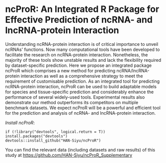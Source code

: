 # ncProR: An Integrated R Package for Effective Prediction of ncRNA- and lncRNA-protein Interaction

Understanding ncRNA-protein interaction is of critical importance to unveil ncRNAs' functions. Now many computational tools have been developed to facilitate the research on ncRNA-protein interaction. Nonetheless, the majority of these tools show unstable results and lack the flexibility required by dataset-specific prediction. Here we propose an integrated package ncProR which comprises a new method for predicting ncRNA/lncRNA-protein interaction as well as a comprehensive strategy to meet the requirement of customisable prediction. As an integrated tool for predicting ncRNA-protein interaction, ncProR can be used to build adaptable models for species and tissue-specific prediction and considerably enhance the performance of several widely-used tools. Experimental results also demonstrate our method outperforms its competitors on multiple benchmark datasets. We expect ncProR will be a powerful and efficient tool for the prediction and analysis of ncRNA- and lncRNA-protein interaction.

*Install ncProR*:

```
if (!library("devtools", logical.return = T)) install.packages("devtools")
devtools::install_github("HAN-Siyu/ncProR")
```
You can find the relevant data (including datasets and raw results) of this study at https://github.com/HAN-Siyu/ncProR_Supplementary